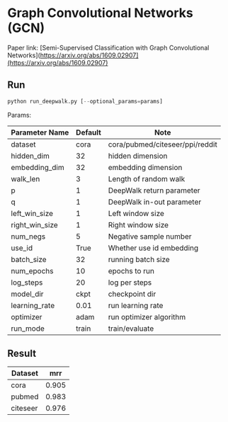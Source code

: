 Graph Convolutional Networks (GCN)
============

Paper link: [Semi-Supervised Classification with Graph Convolutional Networks](https://arxiv.org/abs/1609.02907](https://arxiv.org/abs/1609.02907)

Run
-------
```python
python run_deepwalk.py [--optional_params=params]
```

Params:

| Parameter Name | Default | Note |
| ----------------- | -------------- | ------------------------------- |
| dataset           | cora           | cora/pubmed/citeseer/ppi/reddit |
| hidden_dim        | 32             | hidden dimension                |
| embedding_dim     | 32             | embedding dimension             |
| walk_len          | 3              | Length of random walk           |
| p                 | 1              | DeepWalk return parameter       |
| q                 | 1              | DeepWalk in-out parameter       |
| left_win_size     | 1              | Left window size                |
| right_win_size    | 1              | Right window size               |
| num_negs          | 5              | Negative sample number          |
| use_id            | True           | Whether use id embedding        |
| batch_size        | 32             | running batch size              |
| num_epochs        | 10             | epochs to run                   |
| log_steps         | 20             | log per steps                   |
| model_dir         | ckpt           | checkpoint dir                  |
| learning_rate     | 0.01           | run learning rate               |
| optimizer         | adam           | run optimizer algorithm         |
| run_mode          | train          | train/evaluate                  |

Result
------
| Dataset | mrr |
| ---------- | ------------------ |
| cora       | 0.905              |
| pubmed     | 0.983              |
| citeseer   | 0.976              |

